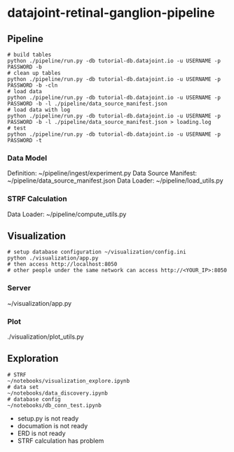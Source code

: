# datajoint-retinal-ganglion-pipeline

## Pipeline

```
# build tables
python ./pipeline/run.py -db tutorial-db.datajoint.io -u USERNAME -p PASSWORD -b
# clean up tables
python ./pipeline/run.py -db tutorial-db.datajoint.io -u USERNAME -p PASSWORD -b -cln
# load data
python ./pipeline/run.py -db tutorial-db.datajoint.io -u USERNAME -p PASSWORD -b -l ./pipeline/data_source_manifest.json
# load data with log
python ./pipeline/run.py -db tutorial-db.datajoint.io -u USERNAME -p PASSWORD -b -l ./pipeline/data_source_manifest.json > loading.log
# test
python ./pipeline/run.py -db tutorial-db.datajoint.io -u USERNAME -p PASSWORD -t
```

### Data Model
Definition: ~/pipeline/ingest/experiment.py
Data Source Manifest: ~/pipeline/data_source_manifest.json
Data Loader: ~/pipeline/load_utils.py

### STRF Calculation
Data Loader: ~/pipeline/compute_utils.py

## Visualization
```
# setup database configuration ~/visualization/config.ini
python ./visualization/app.py
# then access http://localhost:8050
# other people under the same network can access http://<YOUR_IP>:8050
```

### Server
~/visualization/app.py

### Plot
./visualization/plot_utils.py

## Exploration
```
# STRF
~/notebooks/visualization_explore.ipynb
# data set
~/notebooks/data_discovery.ipynb
# database config
~/notebooks/db_conn_test.ipynb
```

- setup.py is not ready
- documation is not ready
- ERD is not ready
- STRF calculation has problem